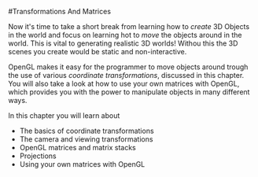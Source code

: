 #Transformations And Matrices

Now it's time to take a short break from learning how to _create_ 3D Objects in the world and focus on learning hot to _move_ the objects around in the world. This is vital to generating realistic 3D worlds! Withou this the 3D scenes you create would be static and non-interactive. 

OpenGL makes it easy for the programmer to move objects around trough the use of various _coordinate transformations_, discussed in this chapter. You will also take a look at how to use your own matrices with OpenGL, which provides you with the power to manipulate objects in many different ways.

In this chapter you will learn about
* The basics of coordinate transformations
* The camera and viewing transformations
* OpenGL matrices and matrix stacks
* Projections
* Using your own matrices with OpenGL